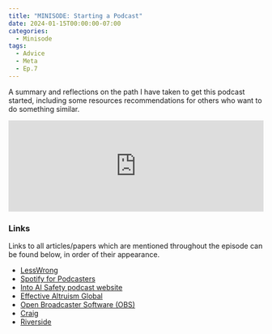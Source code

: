 ```yaml
---
title: "MINISODE: Starting a Podcast"
date: 2024-01-15T00:00:00-07:00
categories:
  - Minisode
tags:
  - Advice
  - Meta
  - Ep.7
---
```


A summary and reflections on the path I have taken to get this podcast started, including some resources recommendations for others who want to do something similar.

<iframe width="100%" height="180" frameborder="no" scrolling="no" seamless="" src="https://share.transistor.fm/e/4823b96d"></iframe>

### Links

Links to all articles/papers which are mentioned throughout the episode can be found below, in order of their appearance.
- <a href="https://www.lesswrong.com" target="_blank" rel="noreferrer noopener">LessWrong</a>
- <a href="https://podcasters.spotify.com/" target="_blank" rel="noreferrer noopener">Spotify for Podcasters</a>
- <a href="https://into-ai-safety.github.io" target="_blank" rel="noreferrer noopener">Into AI Safety podcast website</a>
- <a href="https://www.effectivealtruism.org/ea-global" target="_blank" rel="noreferrer noopener">Effective Altruism Global</a>
- <a href="https://obsproject.com" target="_blank" rel="noreferrer noopener">Open Broadcaster Software (OBS)</a>
- <a href="https://craig.chat" target="_blank" rel="noreferrer noopener">Craig</a>
- <a href="https://riverside.fm" target="_blank" rel="noreferrer noopener">Riverside</a>

<!-- end of the list -->